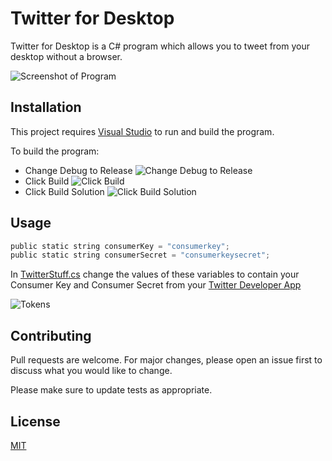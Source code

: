 # Twitter for Desktop

Twitter for Desktop is a C# program which allows you to tweet from your desktop without a browser.

![Screenshot of  Program](https://i.imgur.com/nDEzkT5.png)

## Installation

This project requires [Visual Studio](https://visualstudio.microsoft.com/downloads/) to run and build the program.

To build the program:
- Change Debug to Release
 ![Change Debug to Release](https://i.imgur.com/WgiW2kx.png)
- Click Build
 ![Click Build](https://i.imgur.com/LhsrOwC.png)
- Click Build Solution
 ![Click Build Solution](https://i.imgur.com/4TC4AGs.png)

## Usage

```python
public static string consumerKey = "consumerkey";
public static string consumerSecret = "consumerkeysecret";
```
In [TwitterStuff.cs](https://github.com/CDevNova/TwitterDesktop/blob/master/TwitterDesktop/TwitterStuff.cs) change the values of these variables to contain your Consumer Key and Consumer Secret from your [Twitter Developer App](https://developer.twitter.com/)

![Tokens](https://i.imgur.com/FmL3i00.png)

## Contributing
Pull requests are welcome. For major changes, please open an issue first to discuss what you would like to change.

Please make sure to update tests as appropriate.

## License
[MIT](https://github.com/CDevNova/TwitterDesktop/blob/master/License.md)
